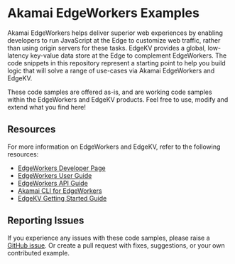 # Akamai EdgeWorkers Examples

Akamai EdgeWorkers helps deliver superior web experiences by enabling developers to run JavaScript at the Edge to customize web traffic, rather than using origin servers for these tasks. EdgeKV provides a global, low-latency key-value data store at the Edge to complement EdgeWorkers. The code snippets in this repository represent a starting point to help you build logic that will solve a range of use-cases via Akamai EdgeWorkers and EdgeKV.

These code samples are offered as-is, and are working code samples within the EdgeWorkers and EdgeKV products.  Feel free to use, modify and extend what you find here!

## Resources
For more information on EdgeWorkers and EdgeKV, refer to the following resources:
* [EdgeWorkers Developer Page](https://developer.akamai.com/edgeworkers)
* [EdgeWorkers User Guide](https://learn.akamai.com/en-us/webhelp/edgeworkers/edgeworkers-user-guide/GUID-4CC14D7E-D92D-4F2D-9292-17F8BE6E2DAE.html)
* [EdgeWorkers API Guide](https://developer.akamai.com/api/web_performance/edgeworkers/v1.html)
* [Akamai CLI for EdgeWorkers](https://developer.akamai.com/legacy/cli/packages/edgeworkers.html)
* [EdgeKV Getting Started Guide](https://learn.akamai.com/en-us/webhelp/edgeworkers/edgekv-getting-started-guide/)


## Reporting Issues
If you experience any issues with these code samples, please raise a [GitHub issue](https://github.com/akamai/edgeworkers-examples/issues). Or create a pull request with fixes, suggestions, or your own contributed example.
